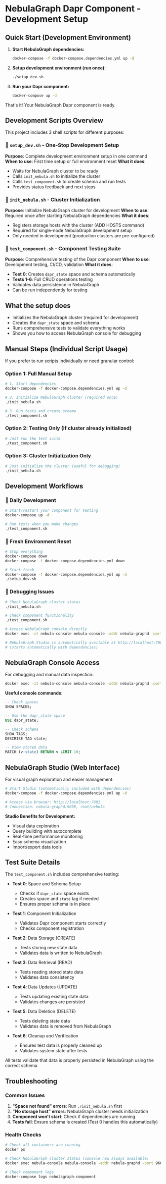 # NebulaGraph Dapr Component - Development Setup

## Quick Start (Development Environment)

1. **Start NebulaGraph dependencies:**
   ```bash
   docker-compose -f docker-compose.dependencies.yml up -d
   ```

2. **Setup development environment (run once):**
   ```bash
   ./setup_dev.sh
   ```

3. **Run your Dapr component:**
   ```bash
   docker-compose up -d
   ```

That's it! Your NebulaGraph Dapr component is ready.

## Development Scripts Overview

This project includes 3 shell scripts for different purposes:

### 🚀 `setup_dev.sh` - One-Stop Development Setup
**Purpose**: Complete development environment setup in one command
**When to use**: First time setup or full environment reset
**What it does**:
- Waits for NebulaGraph cluster to be ready
- Calls `init_nebula.sh` to initialize the cluster
- Calls `test_component.sh` to create schema and run tests
- Provides status feedback and next steps

### 🔧 `init_nebula.sh` - Cluster Initialization
**Purpose**: Initialize NebulaGraph cluster for development
**When to use**: Required once after starting NebulaGraph dependencies
**What it does**:
- Registers storage hosts with the cluster (ADD HOSTS command)
- Required for single-node NebulaGraph development setup
- Only needed in development (production clusters are pre-configured)

### 🧪 `test_component.sh` - Component Testing Suite
**Purpose**: Comprehensive testing of the Dapr component
**When to use**: Development testing, CI/CD, validation
**What it does**:
- **Test 0**: Creates `dapr_state` space and schema automatically
- **Tests 1-6**: Full CRUD operations testing
- Validates data persistence in NebulaGraph
- Can be run independently for testing

## What the setup does

- Initializes the NebulaGraph cluster (required for development)
- Creates the `dapr_state` space and schema
- Runs comprehensive tests to validate everything works
- Shows you how to access NebulaGraph console for debugging

## Manual Steps (Individual Script Usage)

If you prefer to run scripts individually or need granular control:

### Option 1: Full Manual Setup
```bash
# 1. Start dependencies
docker-compose -f docker-compose.dependencies.yml up -d

# 2. Initialize NebulaGraph cluster (required once)
./init_nebula.sh

# 3. Run tests and create schema
./test_component.sh
```

### Option 2: Testing Only (if cluster already initialized)
```bash
# Just run the test suite
./test_component.sh
```

### Option 3: Cluster Initialization Only
```bash
# Just initialize the cluster (useful for debugging)
./init_nebula.sh
```

## Development Workflows

### 🔄 Daily Development
```bash
# Start/restart your component for testing
docker-compose up -d

# Run tests when you make changes
./test_component.sh
```

### 🧹 Fresh Environment Reset
```bash
# Stop everything
docker-compose down
docker-compose -f docker-compose.dependencies.yml down

# Start fresh
docker-compose -f docker-compose.dependencies.yml up -d
./setup_dev.sh
```

### 🐛 Debugging Issues
```bash
# Check NebulaGraph cluster status
./init_nebula.sh

# Check component functionality
./test_component.sh

# Access NebulaGraph console directly
docker exec -it nebula-console nebula-console -addr nebula-graphd -port 9669 -u root -p nebula

# NebulaGraph Studio is automatically available at http://localhost:7001
# (starts automatically with dependencies)
```

## NebulaGraph Console Access

For debugging and manual data inspection:

```bash
docker exec -it nebula-console nebula-console -addr nebula-graphd -port 9669 -u root -p nebula
```

**Useful console commands:**
```sql
-- Check spaces
SHOW SPACES;

-- Use the dapr_state space
USE dapr_state;

-- Check schema
SHOW TAGS;
DESCRIBE TAG state;

-- View stored data
MATCH (v:state) RETURN v LIMIT 10;
```

## NebulaGraph Studio (Web Interface)

For visual graph exploration and easier management:

```bash
# Start Studio (automatically included with dependencies)
docker-compose -f docker-compose.dependencies.yml up -d

# Access via browser: http://localhost:7001
# Connection: nebula-graphd:9669, root/nebula
```

**Studio Benefits for Development:**
- Visual data exploration
- Query building with autocomplete
- Real-time performance monitoring
- Easy schema visualization
- Import/export data tools

## Test Suite Details

The `test_component.sh` includes comprehensive testing:

- **Test 0**: Space and Schema Setup
  - Checks if `dapr_state` space exists
  - Creates space and `state` tag if needed
  - Ensures proper schema is in place

- **Test 1**: Component Initialization 
  - Validates Dapr component starts correctly
  - Checks component registration

- **Test 2**: Data Storage (CREATE)
  - Tests storing new state data
  - Validates data is written to NebulaGraph

- **Test 3**: Data Retrieval (READ)  
  - Tests reading stored state data
  - Validates data consistency

- **Test 4**: Data Updates (UPDATE)
  - Tests updating existing state data
  - Validates changes are persisted

- **Test 5**: Data Deletion (DELETE)
  - Tests deleting state data
  - Validates data is removed from NebulaGraph

- **Test 6**: Cleanup and Verification
  - Ensures test data is properly cleaned up
  - Validates system state after tests

All tests validate that data is properly persisted in NebulaGraph using the correct schema.

## Troubleshooting

### Common Issues

1. **"Space not found" errors**: Run `./init_nebula.sh` first
2. **"No storage host" errors**: NebulaGraph cluster needs initialization
3. **Component won't start**: Check if dependencies are running
4. **Tests fail**: Ensure schema is created (Test 0 handles this automatically)

### Health Checks

```bash
# Check all containers are running
docker ps

# Check NebulaGraph cluster status (console now always available)
docker exec nebula-console nebula-console -addr nebula-graphd -port 9669 -u root -p nebula -e "SHOW HOSTS"

# Check component logs
docker-compose logs nebulagraph-component
```
